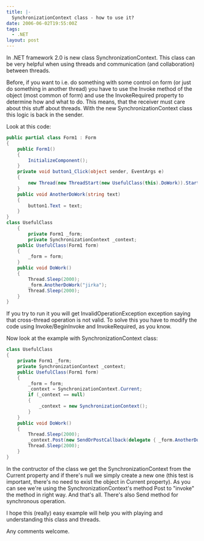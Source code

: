 ```yaml
---
title: |-
  SynchronizationContext class - how to use it?
date: 2006-06-02T19:55:00Z
tags:
  - .NET
layout: post
---
```

In .NET framework 2.0 is new class SynchronizationContext. This class can be very helpful when using threads and communication (and collaboration) between threads.

Before, if you want to i.e. do something with some control on form (or just do something in another thread) you have to use the Invoke method of the object (most common of form) and use the InvokeRequired property to determine how and what to do. This means, that the receiver must care about this stuff about threads. With the new SynchronizationContext class this logic is back in the sender.

Look at this code:

```csharp
public partial class Form1 : Form
{
	public Form1()
	{
		InitializeComponent();
	}
	private void button1_Click(object sender, EventArgs e)
	{
		new Thread(new ThreadStart(new UsefulClass(this).DoWork)).Start();
	}
	public void AnotherDoWork(string text)
	{
		button1.Text = text;
	}
}
class UsefulClass
	{
		private Form1 _form;
		private SynchronizationContext _context;
	public UsefulClass(Form1 form)
	{
		_form = form;
	}
	public void DoWork()
	{
		Thread.Sleep(2000);
		_form.AnotherDoWork("jirka");
		Thread.Sleep(2000);
	}
}
```

If you try to run it you will get InvalidOperationException exception saying that cross-thread operation is not valid. To solve this you have to modify the code using Invoke/BeginInvoke and InvokeRequired, as you know.

Now look at the example with SynchronizationContext class:

```csharp
class UsefulClass
{
	private Form1 _form;
	private SynchronizationContext _context;
	public UsefulClass(Form1 form)
	{
		_form = form;
		_context = SynchronizationContext.Current;
		if (_context == null)
		{
			_context = new SynchronizationContext();
		}
	}
	public void DoWork()
	{
		Thread.Sleep(2000);
		_context.Post(new SendOrPostCallback(delegate { _form.AnotherDoWork("jirka"); }), null);
		Thread.Sleep(2000);
	}
}
```

In the contructor of the class we get the SynchronizationContext from the Current property and if there's null we simply create a new one (this test is important, there's no need to exist the object in Current property). As you can see we're using the SynchronizationContext's method Post to "invoke" the method in right way. And that's all. There's also Send method for synchronous operation.

I hope this (really) easy example will help you with playing and understanding this class and threads.

Any comments welcome.